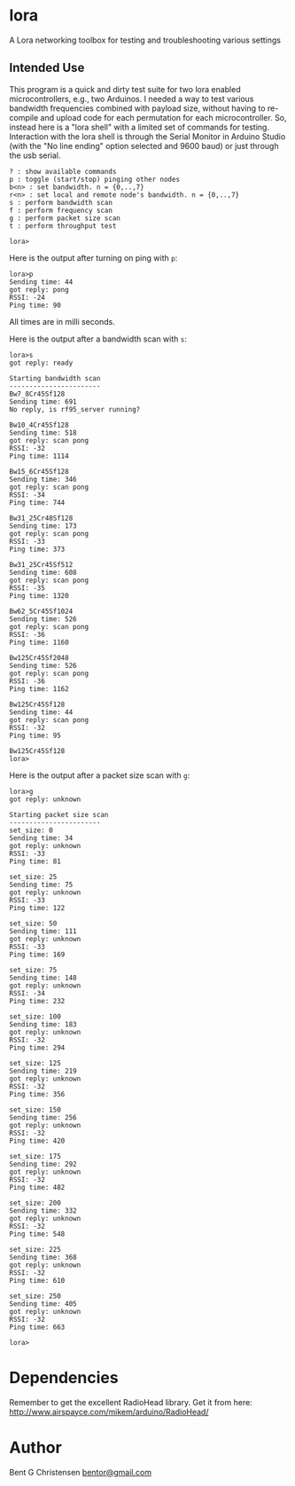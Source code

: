 # lora
A Lora networking toolbox for testing and troubleshooting various settings

## Intended Use
This program is a quick and dirty test suite for two lora enabled microcontrollers, e.g., two Arduinos. I needed a way to test various bandwidth frequencies combined with payload size, without having to re-compile and upload code for each permutation for each microcontroller. So, instead here is a "lora shell" with a limited set of commands for testing. Interaction with the lora shell is through the Serial Monitor in Arduino Studio (with the "No line ending" option selected and 9600 baud) or just through the usb serial.     

```
? : show available commands
p : toggle (start/stop) pinging other nodes
b<n> : set bandwidth. n = {0,..,7}
r<n> : set local and remote node's bandwidth. n = {0,..,7}
s : perform bandwidth scan
f : perform frequency scan
g : perform packet size scan
t : perform throughput test

lora>
```

Here is the output after turning on ping with `p`:

```
lora>p
Sending time: 44
got reply: pong
RSSI: -24
Ping time: 90
```

All times are in milli seconds.

Here is the output after a bandwidth scan with `s`:

```
lora>s
got reply: ready

Starting bandwidth scan
-----------------------
Bw7_8Cr45Sf128
Sending time: 691
No reply, is rf95_server running?

Bw10_4Cr45Sf128
Sending time: 518
got reply: scan pong
RSSI: -32
Ping time: 1114

Bw15_6Cr45Sf128
Sending time: 346
got reply: scan pong
RSSI: -34
Ping time: 744

Bw31_25Cr48Sf128
Sending time: 173
got reply: scan pong
RSSI: -33
Ping time: 373

Bw31_25Cr45Sf512
Sending time: 608
got reply: scan pong
RSSI: -35
Ping time: 1320

Bw62_5Cr45Sf1024
Sending time: 526
got reply: scan pong
RSSI: -36
Ping time: 1160

Bw125Cr45Sf2048
Sending time: 526
got reply: scan pong
RSSI: -36
Ping time: 1162

Bw125Cr45Sf128
Sending time: 44
got reply: scan pong
RSSI: -32
Ping time: 95

Bw125Cr45Sf128
lora>
```

Here is the output after a packet size scan with `g`:


```
lora>g
got reply: unknown

Starting packet size scan
-----------------------
set_size: 0
Sending time: 34
got reply: unknown
RSSI: -33
Ping time: 81

set_size: 25
Sending time: 75
got reply: unknown
RSSI: -33
Ping time: 122

set_size: 50
Sending time: 111
got reply: unknown
RSSI: -33
Ping time: 169

set_size: 75
Sending time: 148
got reply: unknown
RSSI: -34
Ping time: 232

set_size: 100
Sending time: 183
got reply: unknown
RSSI: -32
Ping time: 294

set_size: 125
Sending time: 219
got reply: unknown
RSSI: -32
Ping time: 356

set_size: 150
Sending time: 256
got reply: unknown
RSSI: -32
Ping time: 420

set_size: 175
Sending time: 292
got reply: unknown
RSSI: -32
Ping time: 482

set_size: 200
Sending time: 332
got reply: unknown
RSSI: -32
Ping time: 548

set_size: 225
Sending time: 368
got reply: unknown
RSSI: -32
Ping time: 610

set_size: 250
Sending time: 405
got reply: unknown
RSSI: -32
Ping time: 663

lora>
```


# Dependencies
Remember to get the excellent RadioHead library. Get it from here: http://www.airspayce.com/mikem/arduino/RadioHead/


# Author
Bent G Christensen <bentor@gmail.com>

